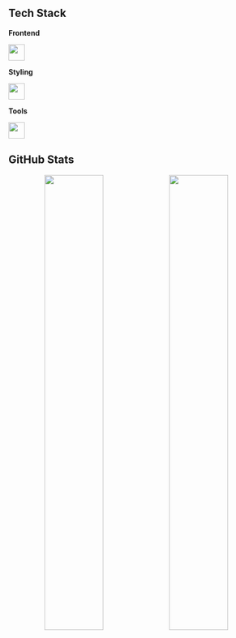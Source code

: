 ## Tech Stack

**Frontend**  
<p>
 <img src="https://skillicons.dev/icons?i=react,javascript,typescript,nextjs&perline=4" height="32"/>
</p>

**Styling**  
<p>
 <img src="https://skillicons.dev/icons?i=html,css,sass,tailwindcss,bootstrap&perline=5" height="32"/>
</p>

**Tools**  
<p>
 <img src="https://skillicons.dev/icons?i=figma,photoshop,vscode,github,notion&perline=6" height="32"/>
</p>

## GitHub Stats

<div align="center">
  <img src="https://github-readme-stats.vercel.app/api?chiyo-an=yourusername&show_icons=true&theme=tokyonight" width="48%" />
  <img src="https://github-readme-stats.vercel.app/api/top-langs/?chiyo-an=yourusername&layout=compact&theme=tokyonight" width="48%" />
</div>
